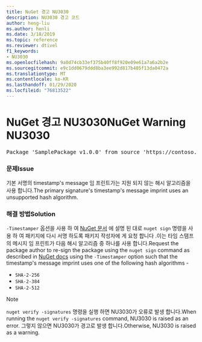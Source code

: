 ```yaml
---
title: NuGet 경고 NU3030
description: NU3030 경고 코드
author: heng-liu
ms.author: henli
ms.date: 3/18/2019
ms.topic: reference
ms.reviewer: dtivel
f1_keywords:
- NU3030
ms.openlocfilehash: 9a0d74cb33ef375b40ff8f920e09e61a7a6a2b2e
ms.sourcegitcommit: e9c1dd0679ddd8ba3ee992d817b405f13da0472a
ms.translationtype: MT
ms.contentlocale: ko-KR
ms.lasthandoff: 01/29/2020
ms.locfileid: "76813522"
---
```

# <a name="nuget-warning-nu3030"></a><span data-ttu-id="e6ded-103">NuGet 경고 NU3030</span><span class="sxs-lookup"><span data-stu-id="e6ded-103">NuGet Warning NU3030</span></span>

<pre>Package 'SamplePackage v1.0.0' from source 'https://contoso.com/index.json': The primary signature's timestamp's message imprint uses an unsupported hash algorithm.</pre>

### <a name="issue"></a><span data-ttu-id="e6ded-104">문제</span><span class="sxs-lookup"><span data-stu-id="e6ded-104">Issue</span></span>

<span data-ttu-id="e6ded-105">기본 서명의 timestamp's message 임 프린트가는 지원 되지 않는 해시 알고리즘을 사용 합니다.</span><span class="sxs-lookup"><span data-stu-id="e6ded-105">The primary signature's timestamp's message imprint uses an unsupported hash algorithm.</span></span>  


### <a name="solution"></a><span data-ttu-id="e6ded-106">해결 방법</span><span class="sxs-lookup"><span data-stu-id="e6ded-106">Solution</span></span>

<span data-ttu-id="e6ded-107">`-Timestamper` 옵션을 사용 하 여 [NuGet 문서](../../create-packages/sign-a-package.md) 에 설명 된 대로 `nuget sign` 명령을 사용 하 여 패키지에 다시 서명 하도록 패키지 작성자에 게 요청 합니다 .이는 타임 스탬프의 메시지 임 프린트가 다음 해시 알고리즘 중 하나를 사용 합니다.</span><span class="sxs-lookup"><span data-stu-id="e6ded-107">Request the package author to re-sign the package using the `nuget sign` command as described in [NuGet docs](../../create-packages/sign-a-package.md) using the `-Timestamper` option such that the timestamp's message imprint uses one of the following hash algorithms -</span></span>
* `SHA-2-256`
* `SHA-2-384`
* `SHA-2-512`


> [!Note]
> <span data-ttu-id="e6ded-108">`nuget verify -signatures` 명령을 실행 하면 NU3030가 오류로 발생 합니다.</span><span class="sxs-lookup"><span data-stu-id="e6ded-108">When running the `nuget verify -signatures` command, NU3030 is raised as an error.</span></span> <span data-ttu-id="e6ded-109">그렇지 않으면 NU3030가 경고로 발생 합니다.</span><span class="sxs-lookup"><span data-stu-id="e6ded-109">Otherwise, NU3030 is raised as a warning.</span></span>
